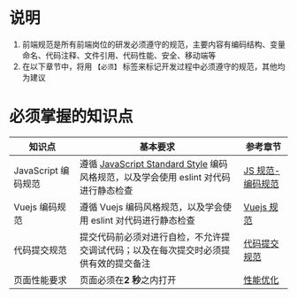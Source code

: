 # 说明

1. 前端规范是所有前端岗位的研发必须遵守的规范，主要内容有编码结构、变量命名、代码注释、文件引用、代码性能、安全、移动端等
2. 在以下章节中，将用 `【必须】` 标签来标记开发过程中必须遵守的规范，其他均为建议

# 必须掌握的知识点


| 知识点 | 基本要求 | 参考章节 | 
| ------ | ------ | ------ |
|  JavaScript 编码规范  | 遵循 [JavaScript Standard Style](https://github.com/standard/standard/blob/master/docs/README-zhcn.md) 编码风格规范，以及学会使用 eslint 对代码进行静态检查 |  [JS 规范-编码规范](./JSSpec/Coding.md) |
|  Vuejs 编码规范  | 遵循 Vuejs 编码风格规范，以及学会使用 eslint 对代码进行静态检查 |  [Vuejs 规范](./VuejsSpec/Coding.md) |
|  代码提交规范  | 提交代码前必须对进行自检，不允许提交调试代码；以及在每次提交时必须提供有效的提交备注 |  [代码提交规范](./Other/CodeSubmissionSpec.md) |
| 页面性能要求 | 页面必须在**2 秒**之内打开 | [性能优化](./PerformanceOpti/Coding.md) |

